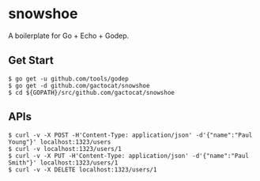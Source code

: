 # snowshoe

A boilerplate for Go + Echo + Godep.

## Get Start

```
$ go get -u github.com/tools/godep
$ go get -d github.com/gactocat/snowshoe
$ cd ${GOPATH}/src/github.com/gactocat/snowshoe
```

## APIs

```
$ curl -v -X POST -H'Content-Type: application/json' -d'{"name":"Paul Young"}' localhost:1323/users
$ curl -v localhost:1323/users/1
$ curl -v -X PUT -H'Content-Type: application/json' -d'{"name":"Paul Smith"}' localhost:1323/users/1
$ curl -v -X DELETE localhost:1323/users/1
```


